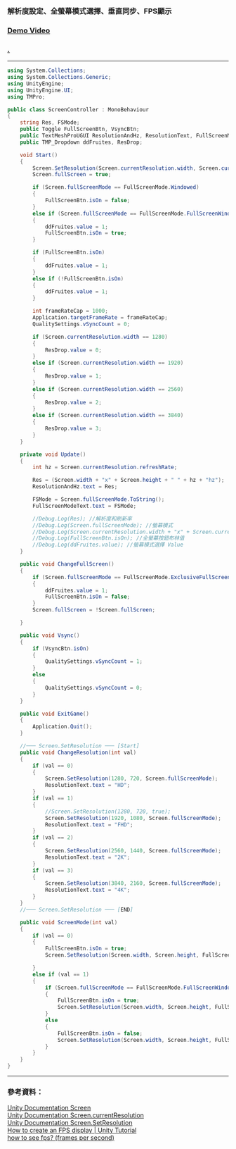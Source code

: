 ### 解析度設定、全螢幕模式選擇、垂直同步、FPS顯示
### [Demo Video](https://youtu.be/VE3Q27oVn48)
### [.](https://drive.google.com/drive/folders/1FyBM_qb7Kd9LSXcY58Hlt4gBqO9nDZ1I?usp=sharing)
---------------------------------------------
```C#
using System.Collections;
using System.Collections.Generic;
using UnityEngine;
using UnityEngine.UI;
using TMPro;

public class ScreenController : MonoBehaviour
{
    string Res, FSMode; 
    public Toggle FullScreenBtn, VsyncBtn;
    public TextMeshProUGUI ResolutionAndHz, ResolutionText, FullScreenModeText;
    public TMP_Dropdown ddFruites, ResDrop;

    void Start()
    {
        Screen.SetResolution(Screen.currentResolution.width, Screen.currentResolution.height, Screen.fullScreenMode);
        Screen.fullScreen = true;

        if (Screen.fullScreenMode == FullScreenMode.Windowed)
        {
            FullScreenBtn.isOn = false;
        }
        else if (Screen.fullScreenMode == FullScreenMode.FullScreenWindow)
        {
            ddFruites.value = 1;
            FullScreenBtn.isOn = true;
        }

        if (FullScreenBtn.isOn)
        {
            ddFruites.value = 1;
        }
        else if (!FullScreenBtn.isOn)
        {
            ddFruites.value = 1;
        }

        int frameRateCap = 1000;
        Application.targetFrameRate = frameRateCap;
        QualitySettings.vSyncCount = 0;

        if (Screen.currentResolution.width == 1280)
        {
            ResDrop.value = 0;
        }
        else if (Screen.currentResolution.width == 1920)
        {
            ResDrop.value = 1;
        }
        else if (Screen.currentResolution.width == 2560)
        {
            ResDrop.value = 2;
        }
        else if (Screen.currentResolution.width == 3840)
        {
            ResDrop.value = 3;
        }
    }

    private void Update()
    {
        int hz = Screen.currentResolution.refreshRate;

        Res = (Screen.width + "x" + Screen.height + " " + hz + "hz");
        ResolutionAndHz.text = Res;

        FSMode = Screen.fullScreenMode.ToString();
        FullScreenModeText.text = FSMode;

        //Debug.Log(Res); //解析度和刷新率
        //Debug.Log(Screen.fullScreenMode); //螢幕模式
        //Debug.Log(Screen.currentResolution.width + "x" + Screen.currentResolution.height); //當前螢幕長寬
        //Debug.Log(FullScreenBtn.isOn); //全螢幕按鈕布林值
        //Debug.Log(ddFruites.value); //螢幕模式選擇 Value
    }

    public void ChangeFullScreen()
    {
        if (Screen.fullScreenMode == FullScreenMode.ExclusiveFullScreen)
        {
            ddFruites.value = 1;
            FullScreenBtn.isOn = false;
        }
        Screen.fullScreen = !Screen.fullScreen; 

    }

    public void Vsync()
    {
        if (VsyncBtn.isOn)
        {
            QualitySettings.vSyncCount = 1;
        }
        else
        {
            QualitySettings.vSyncCount = 0;
        }
    }

    public void ExitGame()
    {
        Application.Quit();
    }

    //─── Screen.SetResolution ─── [Start]
    public void ChangeResolution(int val)
    {
        if (val == 0)
        {
            Screen.SetResolution(1280, 720, Screen.fullScreenMode);
            ResolutionText.text = "HD";
        }
        if (val == 1)
        {
            //Screen.SetResolution(1280, 720, true);
            Screen.SetResolution(1920, 1080, Screen.fullScreenMode);
            ResolutionText.text = "FHD";
        }
        if (val == 2)
        {
            Screen.SetResolution(2560, 1440, Screen.fullScreenMode);
            ResolutionText.text = "2K";
        }
        if (val == 3)
        {
            Screen.SetResolution(3840, 2160, Screen.fullScreenMode);
            ResolutionText.text = "4K";
        }
    }
    //─── Screen.SetResolution ─── [END]

    public void ScreenMode(int val)
    {
        if (val == 0)
        {
            FullScreenBtn.isOn = true; 
            Screen.SetResolution(Screen.width, Screen.height, FullScreenMode.ExclusiveFullScreen);

        }
        else if (val == 1)
        {
            if (Screen.fullScreenMode == FullScreenMode.FullScreenWindow || Screen.fullScreen)
            {
                FullScreenBtn.isOn = true; 
                Screen.SetResolution(Screen.width, Screen.height, FullScreenMode.FullScreenWindow);
            }
            else
            {
                FullScreenBtn.isOn = false;
                Screen.SetResolution(Screen.width, Screen.height, FullScreenMode.FullScreenWindow);
            }
        }
    }
}
```
---------------------------------------------
### 參考資料：
[Unity Documentation Screen](https://docs.unity3d.com/ScriptReference/Screen.html) <br>
[Unity Documentation Screen.currentResolution](https://docs.unity3d.com/ScriptReference/Screen-currentResolution.html) <br>
[Unity Documentation Screen.SetResolution](https://docs.unity3d.com/ScriptReference/Screen.SetResolution.html) <br>
[How to create an FPS display | Unity Tutorial](https://www.youtube.com/watch?v=xOCScMQIxrU) <br>
[how to see fps? (frames per second)](https://answers.unity.com/questions/1189486/how-to-see-fps-frames-per-second.html) <br>

